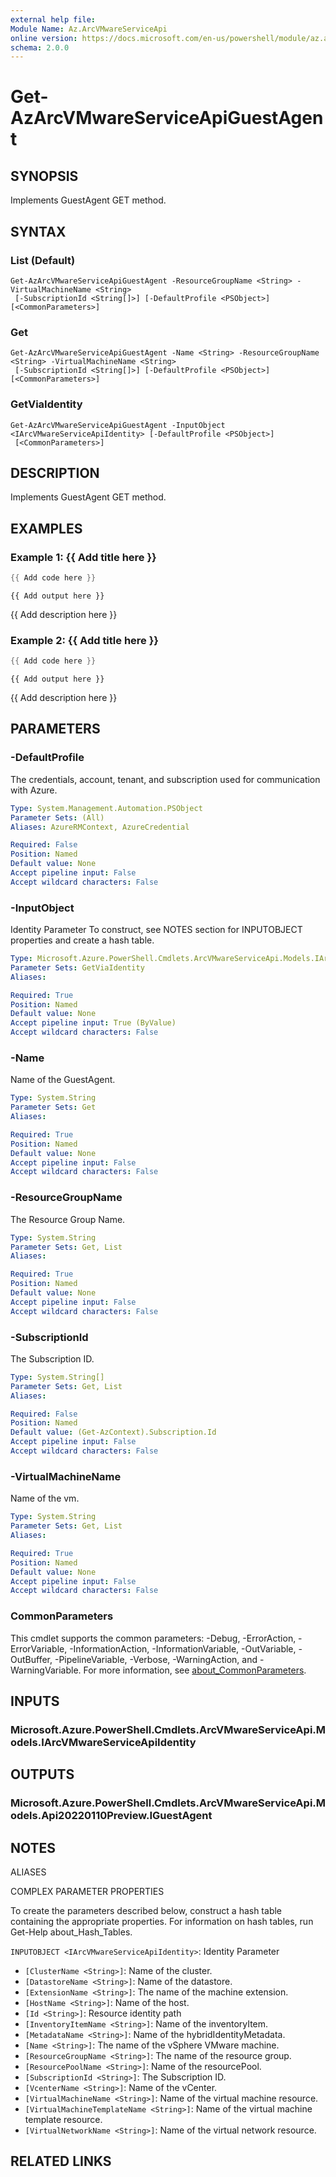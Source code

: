 ```yaml
---
external help file:
Module Name: Az.ArcVMwareServiceApi
online version: https://docs.microsoft.com/en-us/powershell/module/az.arcvmwareserviceapi/get-azarcvmwareserviceapiguestagent
schema: 2.0.0
---
```


# Get-AzArcVMwareServiceApiGuestAgent

## SYNOPSIS
Implements GuestAgent GET method.

## SYNTAX

### List (Default)
```
Get-AzArcVMwareServiceApiGuestAgent -ResourceGroupName <String> -VirtualMachineName <String>
 [-SubscriptionId <String[]>] [-DefaultProfile <PSObject>] [<CommonParameters>]
```

### Get
```
Get-AzArcVMwareServiceApiGuestAgent -Name <String> -ResourceGroupName <String> -VirtualMachineName <String>
 [-SubscriptionId <String[]>] [-DefaultProfile <PSObject>] [<CommonParameters>]
```

### GetViaIdentity
```
Get-AzArcVMwareServiceApiGuestAgent -InputObject <IArcVMwareServiceApiIdentity> [-DefaultProfile <PSObject>]
 [<CommonParameters>]
```

## DESCRIPTION
Implements GuestAgent GET method.

## EXAMPLES

### Example 1: {{ Add title here }}
```powershell
{{ Add code here }}
```

```output
{{ Add output here }}
```

{{ Add description here }}

### Example 2: {{ Add title here }}
```powershell
{{ Add code here }}
```

```output
{{ Add output here }}
```

{{ Add description here }}

## PARAMETERS

### -DefaultProfile
The credentials, account, tenant, and subscription used for communication with Azure.

```yaml
Type: System.Management.Automation.PSObject
Parameter Sets: (All)
Aliases: AzureRMContext, AzureCredential

Required: False
Position: Named
Default value: None
Accept pipeline input: False
Accept wildcard characters: False
```

### -InputObject
Identity Parameter
To construct, see NOTES section for INPUTOBJECT properties and create a hash table.

```yaml
Type: Microsoft.Azure.PowerShell.Cmdlets.ArcVMwareServiceApi.Models.IArcVMwareServiceApiIdentity
Parameter Sets: GetViaIdentity
Aliases:

Required: True
Position: Named
Default value: None
Accept pipeline input: True (ByValue)
Accept wildcard characters: False
```

### -Name
Name of the GuestAgent.

```yaml
Type: System.String
Parameter Sets: Get
Aliases:

Required: True
Position: Named
Default value: None
Accept pipeline input: False
Accept wildcard characters: False
```

### -ResourceGroupName
The Resource Group Name.

```yaml
Type: System.String
Parameter Sets: Get, List
Aliases:

Required: True
Position: Named
Default value: None
Accept pipeline input: False
Accept wildcard characters: False
```

### -SubscriptionId
The Subscription ID.

```yaml
Type: System.String[]
Parameter Sets: Get, List
Aliases:

Required: False
Position: Named
Default value: (Get-AzContext).Subscription.Id
Accept pipeline input: False
Accept wildcard characters: False
```

### -VirtualMachineName
Name of the vm.

```yaml
Type: System.String
Parameter Sets: Get, List
Aliases:

Required: True
Position: Named
Default value: None
Accept pipeline input: False
Accept wildcard characters: False
```

### CommonParameters
This cmdlet supports the common parameters: -Debug, -ErrorAction, -ErrorVariable, -InformationAction, -InformationVariable, -OutVariable, -OutBuffer, -PipelineVariable, -Verbose, -WarningAction, and -WarningVariable. For more information, see [about_CommonParameters](http://go.microsoft.com/fwlink/?LinkID=113216).

## INPUTS

### Microsoft.Azure.PowerShell.Cmdlets.ArcVMwareServiceApi.Models.IArcVMwareServiceApiIdentity

## OUTPUTS

### Microsoft.Azure.PowerShell.Cmdlets.ArcVMwareServiceApi.Models.Api20220110Preview.IGuestAgent

## NOTES

ALIASES

COMPLEX PARAMETER PROPERTIES

To create the parameters described below, construct a hash table containing the appropriate properties. For information on hash tables, run Get-Help about_Hash_Tables.


`INPUTOBJECT <IArcVMwareServiceApiIdentity>`: Identity Parameter
  - `[ClusterName <String>]`: Name of the cluster.
  - `[DatastoreName <String>]`: Name of the datastore.
  - `[ExtensionName <String>]`: The name of the machine extension.
  - `[HostName <String>]`: Name of the host.
  - `[Id <String>]`: Resource identity path
  - `[InventoryItemName <String>]`: Name of the inventoryItem.
  - `[MetadataName <String>]`: Name of the hybridIdentityMetadata.
  - `[Name <String>]`: The name of the vSphere VMware machine.
  - `[ResourceGroupName <String>]`: The name of the resource group.
  - `[ResourcePoolName <String>]`: Name of the resourcePool.
  - `[SubscriptionId <String>]`: The Subscription ID.
  - `[VcenterName <String>]`: Name of the vCenter.
  - `[VirtualMachineName <String>]`: Name of the virtual machine resource.
  - `[VirtualMachineTemplateName <String>]`: Name of the virtual machine template resource.
  - `[VirtualNetworkName <String>]`: Name of the virtual network resource.

## RELATED LINKS

